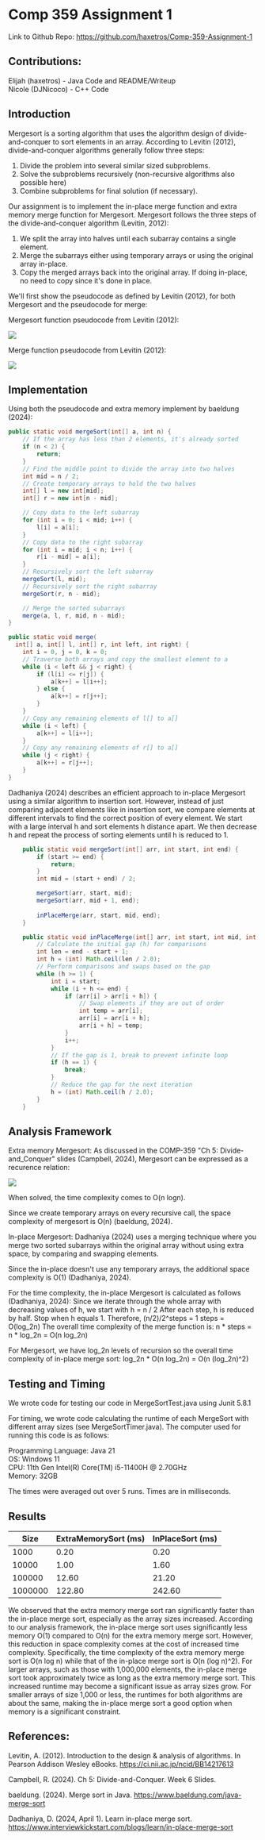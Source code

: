 # Comp 359 Assignment 1

Link to Github Repo: https://github.com/haxetros/Comp-359-Assignment-1

## Contributions: 
Elijah (haxetros) - Java Code and README/Writeup <br>
Nicole (DJNicoco) - C++ Code <br>



## Introduction

Mergesort is a sorting algorithm that uses the algorithm design of divide-and-conquer to sort elements in an array. According to Levitin (2012), divide-and-conquer algorithms generally follow three steps:
1. Divide the problem into several similar sized subproblems.
2. Solve the subproblems recursively (non-recursive algorithms also possible here)
3. Combine subproblems for final solution (if necessary).

Our assignment is to implement the in-place merge function and extra memory merge function for Mergesort. Mergesort follows the three steps of the divide-and-conquer algorithm (Levitin, 2012):
1. We split the array into halves until each subarray contains a single element.
2. Merge the subarrays either using temporary arrays or using the original array in-place.
3. Copy the merged arrays back into the original array. If doing in-place, no need to copy since it's done in place.

We'll first show the pseudocode as defined by Levitin (2012), for both Mergesort and the pseudocode for merge:

Mergesort function pseudocode from Levitin (2012):

![](./resources/mergeSortPseudo.png)

Merge function pseudocode from Levitin (2012):

![](./resources/mergePseudo.png)

## Implementation

Using both the pseudocode and extra memory implement by baeldung (2024):
```java
public static void mergeSort(int[] a, int n) {
    // If the array has less than 2 elements, it's already sorted
    if (n < 2) {
        return;
    }
    // Find the middle point to divide the array into two halves
    int mid = n / 2;
    // Create temporary arrays to hold the two halves
    int[] l = new int[mid];
    int[] r = new int[n - mid];

    // Copy data to the left subarray
    for (int i = 0; i < mid; i++) {
        l[i] = a[i];
    }
    // Copy data to the right subarray
    for (int i = mid; i < n; i++) {
        r[i - mid] = a[i];
    }
    // Recursively sort the left subarray
    mergeSort(l, mid);
    // Recursively sort the right subarray
    mergeSort(r, n - mid);

    // Merge the sorted subarrays
    merge(a, l, r, mid, n - mid);
}

public static void merge(
  int[] a, int[] l, int[] r, int left, int right) {
    int i = 0, j = 0, k = 0;
    // Traverse both arrays and copy the smallest element to a
    while (i < left && j < right) {
        if (l[i] <= r[j]) {
            a[k++] = l[i++];
        } else {
            a[k++] = r[j++];
        }
    }
    // Copy any remaining elements of l[] to a[]
    while (i < left) {
        a[k++] = l[i++];
    }
    // Copy any remaining elements of r[] to a[]
    while (j < right) {
        a[k++] = r[j++];
    }
}


```

Dadhaniya (2024) describes an efficient approach to in-place Mergesort using a similar algorithm to insertion sort. However, instead of just comparing adjacent elements like in insertion sort, we compare elements at different intervals to find the correct position of every element. We start with a large interval h and sort elements h distance apart. We then decrease h and repeat the process of sorting elements until h is reduced to 1.
```java
    public static void mergeSort(int[] arr, int start, int end) {
        if (start >= end) {
            return;
        }
        int mid = (start + end) / 2;

        mergeSort(arr, start, mid);
        mergeSort(arr, mid + 1, end);
        
        inPlaceMerge(arr, start, mid, end);
    }

    public static void inPlaceMerge(int[] arr, int start, int mid, int end) {
        // Calculate the initial gap (h) for comparisons
        int len = end - start + 1;
        int h = (int) Math.ceil(len / 2.0);
        // Perform comparisons and swaps based on the gap
        while (h >= 1) {
            int i = start;
            while (i + h <= end) {
                if (arr[i] > arr[i + h]) {
                    // Swap elements if they are out of order
                    int temp = arr[i];
                    arr[i] = arr[i + h];
                    arr[i + h] = temp;
                }
                i++;
            }
            // If the gap is 1, break to prevent infinite loop
            if (h == 1) {
                break;
            }
            // Reduce the gap for the next iteration
            h = (int) Math.ceil(h / 2.0);
        }
    }
```


## Analysis Framework

Extra memory Mergesort:
As discussed in the COMP-359 "Ch 5: Divide-and_Conquer" slides (Campbell, 2024), Mergesort can be expressed as a recurence relation:

![](./resources/mergeSortRec.png)

When solved, the time complexity comes to O(n logn).

Since we create temporary arrays on every recursive call, the space complexity of mergesort is O(n) (baeldung, 2024).


In-place Mergesort:
Dadhaniya (2024) uses a merging technique where you merge two sorted subarrays within the original array without using extra space, by comparing and swapping elements.

Since the in-place doesn't use any temporary arrays, the additional space complexity is O(1) (Dadhaniya, 2024). 

For the time complexity, the in-place Mergesort is calculated as follows (Dadhaniya, 2024):
Since we iterate through the whole array with decreasing values of h, we start with h = n / 2
After each step, h is reduced by half.
Stop when h equals 1.
Therefore, (n/2)/2^steps = 1
steps = O(log_2n)
The overall time complexity of the merge function is:
n * steps = n * log_2n = O(n log_2n)

For Mergesort, we have log_2n levels of recursion so the overall time complexity of in-place merge sort:
log_2n * O(n log_2n) = O(n (log_2n)^2)


## Testing and Timing

We wrote code for testing our code in MergeSortTest.java using Junit 5.8.1

For timing, we wrote code calculating the runtime of each MergeSort with different array sizes (see MergeSortTimer.java).
The computer used for running this code is as follows:

Programming Language: Java 21 <br>
OS: Windows 11 <br>
CPU: 11th Gen Intel(R) Core(TM) i5-11400H @ 2.70GHz <br>
Memory: 32GB <br>

The times were averaged out over 5 runs. Times are in milliseconds.

## Results

| Size     | ExtraMemorySort (ms) | InPlaceSort (ms) |
|----------|----------------------|------------------|
| 1000     | 0.20                 | 0.20             |
| 10000    | 1.00                 | 1.60             |
| 100000   | 12.60                | 21.20            |
| 1000000  | 122.80               | 242.60           |

We observed that the extra memory merge sort ran significantly faster than the in-place merge sort, especially as the array sizes increased. According to our analysis framework, the in-place merge sort uses significantly less memory O(1) compared to O(n) for the extra memory merge sort. However, this reduction in space complexity comes at the cost of increased time complexity. Specifically, the time complexity of the extra memory merge sort is O(n log n) while that of the in-place merge sort is O(n (log n)^2). For larger arrays, such as those with 1,000,000 elements, the in-place merge sort took approximately twice as long as the extra memory merge sort. This increased runtime may become a significant issue as array sizes grow. For smaller arrays of size 1,000 or less, the runtimes for both algorithms are about the same, making the in-place merge sort a good option when memory is a significant constraint.


## References:

Levitin, A. (2012). Introduction to the design & analysis of algorithms. In Pearson Addison Wesley eBooks. https://ci.nii.ac.jp/ncid/BB14217613

Campbell, R. (2024). Ch 5: Divide-and-Conquer. Week 6 Slides.

baeldung. (2024). Merge sort in Java. https://www.baeldung.com/java-merge-sort 

Dadhaniya, D. (2024, April 1). Learn in-place merge sort. https://www.interviewkickstart.com/blogs/learn/in-place-merge-sort 
